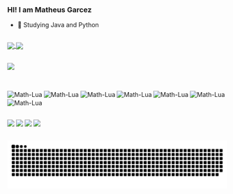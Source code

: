 ### HI! I am Matheus Garcez

- 🌱 Studying Java and Python
  
 ##
 
<div>
   <a href="https://github.com/cherohn">
     <img height=183 align="center" src="https://github-readme-stats.vercel.app/api?username=cherohn&show_icons=true&theme=dracula&cache_seconds=86400&count_private=true" />
  </a> 
  
  <a href="https://github.com/cherohn">
    <img height=183 align="center" src="https://github-readme-stats.vercel.app/api/top-langs?username=cherohn&layout=compact&card_width=320&theme=dracula&langs_count=20" />
  </a> 
</div>

##

<div>
  <a href="https://github.com/cherohn">
  <img height=599 align="center" src="https://wakatime.com/share/@Garcez/28868382-a660-47f1-bb4b-a2e2581410f4.svg"/>    
  </a>
</div>


##

<div style="display: inline_block"><br>
  <img align="center" alt="Math-Lua" height="50" width="60" src="https://cdn.jsdelivr.net/gh/devicons/devicon@latest/icons/java/java-original.svg" />
  <img align="center" alt="Math-Lua" height="50" width="60" src="https://cdn.jsdelivr.net/gh/devicons/devicon@latest/icons/python/python-original.svg" />
  <img align="center" alt="Math-Lua" height="50" width="60" src="https://cdn.jsdelivr.net/gh/devicons/devicon@latest/icons/csharp/csharp-original.svg" />
  <img align="center" alt="Math-Lua" height="50" width="60" src="https://cdn.jsdelivr.net/gh/devicons/devicon@latest/icons/cplusplus/cplusplus-original.svg" />
  <img align="center" alt="Math-Lua" height="50" width="60" src="https://cdn.jsdelivr.net/gh/devicons/devicon@latest/icons/html5/html5-original.svg" />
  <img align="center" alt="Math-Lua" height="50" width="60" src="https://cdn.jsdelivr.net/gh/devicons/devicon@latest/icons/javascript/javascript-original.svg" />
  <img align="center" alt="Math-Lua" height="50" width="60" src="https://cdn.jsdelivr.net/gh/devicons/devicon@latest/icons/css3/css3-original.svg" />
</div>

##

<div> 
  <a href="https://www.instagram.com/____.maath/" target="_blank"><img src="https://img.shields.io/badge/-Instagram-%23E4405F?style=for-the-badge&logo=instagram&logoColor=white" target="_blank"></a>
 	<a href="https://www.twitch.tv/snowthey" target="_blank"><img src="https://img.shields.io/badge/Twitch-9146FF?style=for-the-badge&logo=twitch&logoColor=white" target="_blank"></a>
  <a href="mailto:matheus.garcez09@gmail.com"><img src="https://img.shields.io/badge/-Gmail-%23333?style=for-the-badge&logo=gmail&logoColor=white" target="_blank"></a>
  <a href=https://www.linkedin.com/in/matheus-garcez-172377249/ "target="_blank"><img src="https://img.shields.io/badge/-LinkedIn-%230077B5?style=for-the-badge&logo=linkedin&logoColor=white" target="_blank"></a> 
  
</div>

##

<div>
 <picture>
  <source media="(prefers-color-scheme: dark)" srcset="https://raw.githubusercontent.com/snowthey/snowthey/output/github-contribution-grid-snake-dark.svg">
  <source media="(prefers-color-scheme: light)" srcset="https://raw.githubusercontent.com/snowthey/snowthey/output/github-contribution-grid-snake.svg">
  <img alt="github contribution grid snake animation" src="https://raw.githubusercontent.com/snowthey/snowthey/output/github-contribution-grid-snake.svg">
</picture>
</div>


